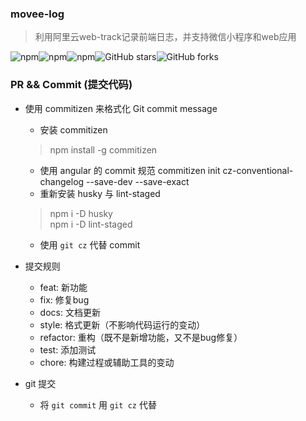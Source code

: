 ### movee-log
> 利用阿里云web-track记录前端日志，并支持微信小程序和web应用

![npm](https://img.shields.io/npm/dt/movee-log)![npm](https://img.shields.io/npm/v/movee-log)![npm](https://img.shields.io/npm/l/movee-log)![GitHub stars](https://img.shields.io/github/stars/HongYangHT/movee-log?style=social)![GitHub forks](https://img.shields.io/github/forks/HongYangHT/movee-log?style=social)

### PR && Commit (提交代码)
- 使用 commitizen 来格式化 Git commit message
  - 安装 commitizen
  > npm install -g commitizen
  - 使用 angular 的 commit 规范 commitizen init cz-conventional-changelog --save-dev --save-exact
  - 重新安装 husky 与 lint-staged
  > npm i -D husky  
  > npm i -D lint-staged
  - 使用 `git cz` 代替 commit

- 提交规则
  - feat: 新功能
  - fix: 修复bug
  - docs: 文档更新
  - style: 格式更新（不影响代码运行的变动）
  - refactor: 重构（既不是新增功能，又不是bug修复）
  - test: 添加测试
  - chore: 构建过程或辅助工具的变动

- git 提交
  - 将 `git commit` 用 `git cz` 代替 
